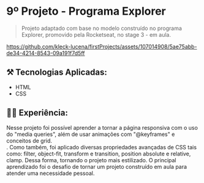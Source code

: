 # 9º Projeto - Programa Explorer

> Projeto adaptado com base no modelo construído no programa Explorer, promovido pela Rocketseat, no stage 3 - em aula.

https://github.com/kleck-lucena/firstProjects/assets/107014908/5ae75abb-de34-4214-8543-09a191f7d5ff

</p>

## ⚒️ Tecnologias Aplicadas:
- HTML
- CSS

## 👩‍💻 Experiência:
Nesse projeto foi possível aprender a tornar a página responsiva com o uso do "media queries", além de usar animações com "@keyframes" e conceitos de grid.</br>. Como também, foi aplicado diversas propriedades avançadas de CSS tais como: filter, object-fit, transform e transition, position absolute  e relative, clamp. Dessa forma, tornando o projeto mais  estilizado.
O principal aprendizado foi o desafio de tornar um projeto construído em aula para atender uma necessidade pessoal.
